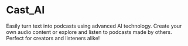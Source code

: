 # Cast_AI
Easily turn text into podcasts using advanced AI technology. Create your own audio content or explore and listen to podcasts made by others. Perfect for creators and listeners alike!
